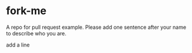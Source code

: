 # fork-me

A repo for pull request example. Please add one sentence after your name to describe who you are.

add a line
